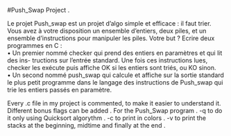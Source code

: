 #Push_Swap Project . 

Le projet Push_swap est un projet d’algo simple et efficace : il faut trier. Vous avez à votre disposition un ensemble d’entiers, deux piles, et un ensemble d’instructions pour manipuler les piles. 
Votre but ? Ecrire deux programmes en C :  
• Un premier nommé checker qui prend des entiers en paramètres et qui lit des ins- tructions sur l’entrée standard. Une fois ces instructions lues, checker les exécute puis affiche OK si les entiers sont triés, ou KO sinon.  
• Un second nommé push_swap qui calcule et affiche sur la sortie standard le plus petit programme dans le langage des instructions de Push_swap qui trie les entiers passés en paramètre.  


Every .c file in my project is commented, to make it easier to understand it.  
Different bonus flags can be added . 
For the Push_Swap program . 
  -q to do it only using Quicksort algorythm . 
  -c to print in colors . 
  -v to print the stacks at the beginning, midtime and finally at the end . 
  
